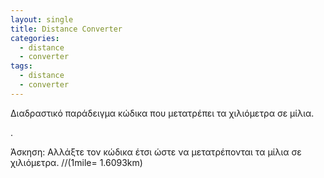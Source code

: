 ```yaml
---
layout: single
title: Distance Converter
categories:
  - distance
  - converter
tags:
  - distance
  - converter
---
```


Διαδραστικό παράδειγμα κώδικα που μετατρέπει τα χιλιόμετρα σε μίλια. 



<p data-height="350" data-theme-id="17517" data-slug-hash="OJNbpLB" data-default-tab="result" data-user="p14papa1" class='codepen'> <a href='https://codepen.io/p14papa1/pen/OJNbpLB'>
<script async src="//assets.codepen.io/assets/embed/ei.js"></script></a>.</p>


Άσκηση: Αλλάξτε τον κώδικα έτσι ώστε να μετατρέπονται τα μίλια σε χιλιόμετρα. //(1mile= 1.6093km)
